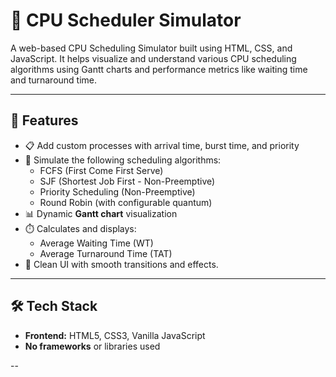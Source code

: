 # 🧠 CPU Scheduler Simulator

A web-based CPU Scheduling Simulator built using HTML, CSS, and JavaScript. It helps visualize and understand various CPU scheduling algorithms using Gantt charts and performance metrics like waiting time and turnaround time.

---

## 🚀 Features

- 📋 Add custom processes with arrival time, burst time, and priority
- 🔄 Simulate the following scheduling algorithms:
  - FCFS (First Come First Serve)
  - SJF (Shortest Job First - Non-Preemptive)
  - Priority Scheduling (Non-Preemptive)
  - Round Robin (with configurable quantum)
- 📊 Dynamic **Gantt chart** visualization
- ⏱️ Calculates and displays:
  - Average Waiting Time (WT)
  - Average Turnaround Time (TAT)
- 🎨 Clean UI with smooth transitions and effects.

---

## 🛠️ Tech Stack

- **Frontend:** HTML5, CSS3, Vanilla JavaScript
- **No frameworks** or libraries used

--


